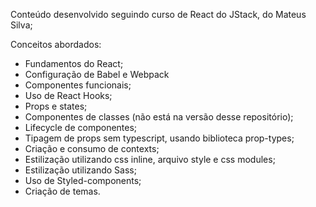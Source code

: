 Conteúdo desenvolvido seguindo curso de React do JStack, do Mateus Silva;

Conceitos abordados:
- Fundamentos do React;
- Configuração de Babel e Webpack
- Componentes funcionais;
- Uso de React Hooks;
- Props e states;
- Componentes de classes (não está na versão desse repositório);
- Lifecycle de componentes;
- Tipagem de props sem typescript, usando biblioteca prop-types;
- Criação e consumo de contexts;
- Estilização utilizando css inline, arquivo style e css modules;
- Estilização utilizando Sass;
- Uso de Styled-components;
- Criação de temas.
